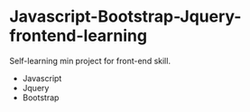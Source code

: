 # Javascript-Bootstrap-Jquery-frontend-learning
Self-learning min project for front-end skill.
* Javascript
* Jquery
* Bootstrap
